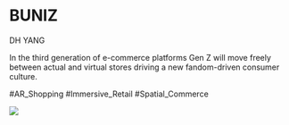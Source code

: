 # BUNIZ
DH YANG

In the third generation of e-commerce platforms
Gen Z will move freely between actual and virtual stores
driving a new fandom-driven consumer culture.

#AR_Shopping #Immersive_Retail #Spatial_Commerce


<IMG sRC ="https://cortex.persona.co/w/1103/q/67/i/89958772a389273e3c120bba12bc3e907b8860565188aa3b1f7ee1827a8e2980/72492_polarr-3.png">
